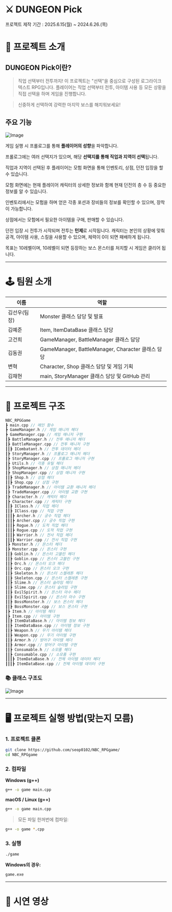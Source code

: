 # ⚔ DUNGEON Pick

프로젝트 제작 기간 : 2025.6.15(월) ~ 2024.6.26.(목)

# 📕 프로젝트 소개

## DUNGEON Pick이란?

> 직업 선택부터 전투까지! 이 프로젝트는 "선택"을 중심으로 구성된 로그라이크 텍스트 RPG입니다.
플레이어는 직업 선택부터 전투, 아이템 사용 등 모든 상황을 직접 선택을 하며 게임을 진행합니다.

> 신중하게 선택하여 강력한 마지막 보스를 해치워보세요!


## 주요 기능

![Image](https://github.com/user-attachments/assets/ea276826-3efe-458b-b3cd-814852897560)

게임 실행 시 프롤로그를 통해 **플레이어의 성향**을 파악합니다.

프롤로그에는 여러 선택지가 있으며, 해당 **선택지를 통해 직업과 지역이 선택**됩니다.

직업과 지역이 선택된 후 플레이어는 모험 화면을 통해 인벤토리, 상점, 던전 입장을 할 수 있습니다.

모험 화면에는 현재 플레이어 캐릭터의 상세한 정보와 함께 현재 던전의 층 수 등 중요한 정보를 알 수 있습니다.

인벤토리에서는 모험을 하며 얻은 각종 포션과 장비들의 정보를 확인할 수 있으며, 장착이 가능합니다.

상점에서는 모험에서 필요한 아이템을 구매, 판매할 수 있습니다.

던전 입장 시 전투가 시작되며 전투는 **턴제**로 시작됩니다. 캐릭터는 본인의 상황에 맞춰 공격, 아이템 사용, 스킬을 사용할 수 있으며, 체력이 0이 되면 패배하게 됩니다.

목표는 10레벨이며, 10레벨이 되면 등장하는 보스 몬스터를 처치할 시 게임은 클리어 됩니다.

---

# 🕹 팀원 소개

| **이름** | 역할 |
| --- | --- |
| 김선우(팀장) | Monster 클래스 담당 및 발표 |
| 김예준 | Item, ItemDataBase 클래스 담당 |
| 고건희 | GameManager, BattleManager 클래스 담당 |
| 김동권 | GameManager, BattleManager, Character 클래스 담당 |
| 변혁 | Character, Shop 클래스 담당 및 게임 기획 |
| 김채현 | main, StoryManager 클래스 담당 및 GitHub 관리 |

---

# 📁 프로젝트 구조

```cpp
NBC_RPGGame
┣ main.cpp // 메인 함수
┣ GameManager.h // 게임 매니저 헤더
┣ GameManager.cpp // 게임 매니저 구현
┃┣ BattleManager.h // 전투 매니저 헤더
┃┣ BattleManager.cpp // 전투 매니저 구현
┃┃┣ ICombatant.h // 전투 데이터 헤더
┃┣ StoryManager.h // 프롤로그 매니저 헤더
┃┣ StoryManager.cpp // 프롤로그 매니저 구현
┃┣ Utils.h // 각종 유틸 헤더
┃┣ ShopManager.h // 상점 매니저 헤더
┃┣ ShopManager.cpp // 상점 매니저 구현
┃┃┣ Shop.h // 상점 헤더
┃┃┣ Shop.cpp // 상점 구현
┃┣ TradeManager.h // 아이템 교환 매니저 헤더
┃┣ TradeManager.cpp // 아이템 교환 구현
┃┣ Character.h // 캐릭터 헤더
┃┣ Character.cpp // 캐릭터 구현
┃┃┣ IClass.h // 직업 헤더
┃┃┣ IClass.cpp // 직업 구현
┃┃┃┣ Archer.h // 궁수 직업 헤더
┃┃┃┣ Archer.cpp // 궁수 직업 구현
┃┃┃┣ Rogue.h // 도적 직업 헤더
┃┃┃┣ Rogue.cpp // 도적 직업 구현
┃┃┃┣ Warrior.h // 전사 직업 헤더
┃┃┃┣ Warrior.cpp // 전사 직업 구현
┃┣ Monster.h // 몬스터 헤더
┃┣ Monster.cpp // 몬스터 구현
┃┃┣ Goblin.h // 몬스터 고블린 헤더
┃┃┣ Goblin.cpp // 몬스터 고블린 구현
┃┃┣ Orc.h // 몬스터 오크 헤더
┃┃┣ Orc.cpp // 몬스터 오크 구현
┃┃┣ Skeleton.h // 몬스터 스켈레톤 헤더
┃┃┣ Skeleton.cpp // 몬스터 스켈레톤 구현
┃┃┣ Slime.h // 몬스터 슬라임 헤더
┃┃┣ Slime.cpp // 몬스터 슬라임 구현
┃┃┣ EvilSpirit.h // 몬스터 마수 헤더
┃┃┣ EvilSpirit.cpp // 몬스터 마수 구현
┃┃┣ BossMonster.h // 보스 몬스터 헤더
┃┃┣ BossMonster.cpp // 보스 몬스터 구현
┃┣ Item.h // 아이템 헤더
┃┣ Item.cpp // 아이템 구현
┃┃┣ ItemDataBase.h // 아이템 정보 헤더
┃┃┣ ItemDataBase.cpp // 아이템 정보 구현
┃┃┣ Weapon.h // 무기 아이템 헤더
┃┃┣ Weapon.cpp // 무기 아이템 구현
┃┃┣ Armor.h // 방어구 아이템 헤더
┃┃┣ Armor.cpp // 방어구 아이템 구현
┃┃┣ Consumable.h // 소모품 헤더
┃┃┣ Consumable.cpp // 소모품 구현
┃┃┃┣ ItemDataBase.h // 전체 아이템 데이터 헤더
┃┃┃┣ ItemDataBase.cpp // 전체 아이템 데이터 구현
```

### 📚 클래스 구조도

![Image](https://github.com/user-attachments/assets/f30074b8-bbb4-43fb-9617-2323701c694c)

---

# 🖥 프로젝트 실행 방법(맞는지 모름)

### 1. 프로젝트 클론

```bash
git clone https://github.com/seop0102/NBC_RPGgame/
cd NBC_RPGgame
```

### 2. 컴파일

**Windows (g++)**

```bash
g++ -o game main.cpp
```

**macOS / Linux (g++)**

```bash
g++ -o game main.cpp
```

> 모든 파일 한꺼번에 컴파일:
> 

```bash
g++ -o game *.cpp
```

### 3. 실행

```bash
./game
```

**Windows의 경우:**

```bash
game.exe
```

---

# 🎥 시연 영상
